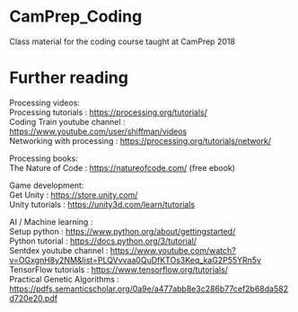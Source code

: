 # CamPrep_Coding
Class material for the coding course taught at CamPrep 2018

# Further reading

Processing videos:  
Processing tutorials : https://processing.org/tutorials/  
Coding Train youtube channel : https://www.youtube.com/user/shiffman/videos  
Networking with processing : https://processing.org/tutorials/network/  

Processing books:  
The Nature of Code : https://natureofcode.com/ (free ebook)  

Game development:  
Get Unity : https://store.unity.com/  
Unity tutorials : https://unity3d.com/learn/tutorials  

AI / Machine learning :  
Setup python : https://www.python.org/about/gettingstarted/  
Python tutorial : https://docs.python.org/3/tutorial/  
Sentdex youtube channel : https://www.youtube.com/watch?v=OGxgnH8y2NM&list=PLQVvvaa0QuDfKTOs3Keq_kaG2P55YRn5v  
TensorFlow tutorials : https://www.tensorflow.org/tutorials/  
Practical Genetic Algorithms : https://pdfs.semanticscholar.org/0a9e/a477abb8e3c286b77cef2b68da582d720e20.pdf  
